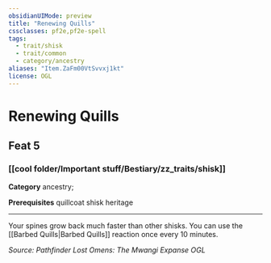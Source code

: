 ```yaml
---
obsidianUIMode: preview
title: "Renewing Quills"
cssclasses: pf2e,pf2e-spell
tags:
  - trait/shisk
  - trait/common
  - category/ancestry
aliases: "Item.ZaFm00VtSvvxj1kt"
license: OGL
---
```

# Renewing Quills
## Feat 5
### [[cool folder/Important stuff/Bestiary/zz_traits/shisk]]

**Category** ancestry; 



**Prerequisites** quillcoat shisk heritage
* * *
Your spines grow back much faster than other shisks. You can use the [[Barbed Quills|Barbed Quills]] reaction once every 10 minutes.

*Source: Pathfinder Lost Omens: The Mwangi Expanse*
*OGL*